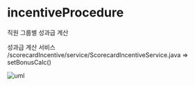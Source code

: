 # incentiveProcedure
직원 그룹별 성과급 계산

성과급 계산 서비스
/scorecardIncentive/service/ScorecardIncentiveService.java => setBonusCalc()

![uml](http://cfile29.uf.tistory.com/image/25096B3B58B590DB09D57B)
